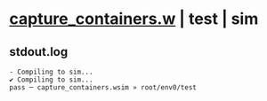 # [capture_containers.w](../../../../examples/tests/valid/capture_containers.w) | test | sim

## stdout.log
```log
- Compiling to sim...
✔ Compiling to sim...
pass ─ capture_containers.wsim » root/env0/test
```

